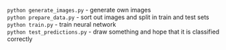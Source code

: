```python generate_images.py``` - generate own images <br/>
```python prepare_data.py``` - sort out images and split in train and test sets <br/>
```python train.py``` - train neural network <br/>
```python test_predictions.py``` - draw something and hope that it is classified correctly <br/>
